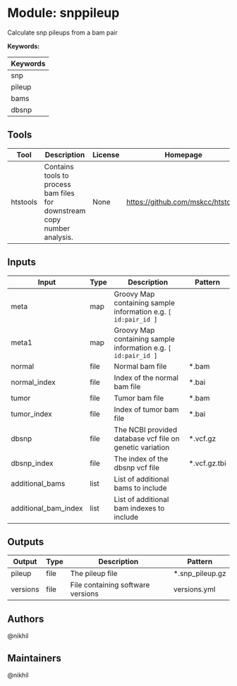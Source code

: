 # Module: snppileup

Calculate snp pileups from a bam pair

**Keywords:**

| Keywords |
|----------|
| snp |
| pileup |
| bams |
| dbsnp |

## Tools

| Tool | Description | License | Homepage |
|------|-------------|---------|----------|
| htstools | Contains tools to process bam files for downstream copy number analysis. | None | https://github.com/mskcc/htstools |

## Inputs

| Input | Type | Description | Pattern |
|-------|------|-------------|---------|
| meta | map | Groovy Map containing sample information e.g. `[ id:pair_id ]`  |  |
| meta1 | map | Groovy Map containing sample information e.g. `[ id:pair_id ]`  |  |
| normal | file | Normal bam file | *.bam |
| normal_index | file | Index of the normal bam file | *.bai |
| tumor | file | Tumor bam file | *.bam |
| tumor_index | file | Index of tumor bam file | *.bai |
| dbsnp | file | The NCBI provided database vcf file on genetic variation | *.vcf.gz |
| dbsnp_index | file | The index of the dbsnp vcf file | *.vcf.gz.tbi |
| additional_bams | list | List of additional bams to include |  |
| additional_bam_index | list | List of additional bam indexes to include |  |

## Outputs

| Output | Type | Description | Pattern |
|--------|------|-------------|---------|
| pileup | file | The pileup file | *.snp_pileup.gz |
| versions | file | File containing software versions | versions.yml |

## Authors

@nikhil

## Maintainers

@nikhil

